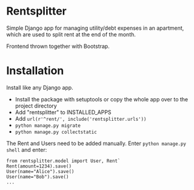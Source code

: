 Rentsplitter
===

Simple Django app for managing utility/debt expenses in an apartment, which are
used to split rent at the end of the month.

Frontend thrown together with Bootstrap.

Installation
===

Install like any Django app.

- Install the package with setuptools or copy the whole app over to the project directory
- Add "rentsplitter" to INSTALLED_APPS
- Add `url(r'^rent/', include('rentsplitter.urls'))`
- `python manage.py migrate`
- `python manage.py collectstatic`

The Rent and Users need to be added manually. Enter `python manage.py shell`
and enter:

    from rentsplitter.model import User, Rent`
    Rent(amount=1234).save()
    User(name="Alice").save()
    User(name="Bob").save()
    ...
